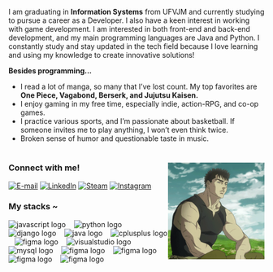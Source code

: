 <p>
  I am graduating in <b>Information Systems</b> from UFVJM and currently studying to pursue a career as a Developer. I also have a keen interest in working with game development. I am interested in both front-end and back-end development, and my main programming languages are Java and Python. I constantly study and stay updated in the tech field because I love learning and using my knowledge to create innovative solutions!

  <b>Besides programming...</b>

  - I read a lot of manga, so many that I’ve lost count. My top favorites are <b>One Piece, Vagabond, Berserk, and Jujutsu Kaisen.</b>
  - I enjoy gaming in my free time, especially indie, action-RPG, and co-op games.
  - I practice various sports, and I’m passionate about basketball. If someone invites me to play anything, I won’t even think twice.
  - Broken sense of humor and questionable taste in music.
</p>

#

<img align="right" alt="" height="190px" src="./src/img/guts.gif">

<h3 align="left">Connect with me!</h3>

[![E-mail](https://img.shields.io/badge/-Email-000?style=for-the-badge&logo=gmail&logoColor=A00000&color:FFF)](mailto:marcos.v.s.cruz10@gmail.com)
[![LinkedIn](https://img.shields.io/badge/-LinkedIn-000?style=for-the-badge&logo=linkedin&logoColor=A00000&color:FFF)](https://www.linkedin.com/in/marcosscruz/)
[![Steam](https://img.shields.io/badge/-Steam-000?style=for-the-badge&logo=steam&logoColor=A00&color:FFF)](https://steamcommunity.com/id/mamarcos/)
[![Instagram](https://img.shields.io/badge/-Instagram-000?style=for-the-badge&logo=instagram&logoColor=A00&color:FFF)](https://www.instagram.com/mamarrcos/)

<h3 align="left">My stacks ~</h3>

<div align="left">
  <img src="https://cdn.jsdelivr.net/gh/devicons/devicon/icons/javascript/javascript-plain.svg" height="25" alt="javascript logo"  />
  <img width="8" />
  <img src="https://cdn.jsdelivr.net/gh/devicons/devicon@latest/icons/python/python-original.svg"" height="25" alt="python logo"  />
  <img width="8" />
  <img src="https://cdn.jsdelivr.net/gh/devicons/devicon@latest/icons/django/django-plain.svg" height="25" alt="django logo" />        
  <img width="8" />
  <img src="https://cdn.jsdelivr.net/gh/devicons/devicon/icons/java/java-original.svg" height="25" alt="java logo"  />
  <img width="8" />
  <img src="https://cdn.jsdelivr.net/gh/devicons/devicon@latest/icons/cplusplus/cplusplus-original.svg" height="25" alt="cplusplus logo"  />
  <img width="8" />
  <img src="https://cdn.jsdelivr.net/gh/devicons/devicon@latest/icons/figma/figma-original.svg" height="25" alt="figma logo"/>
  <img width="8" />
  <img src="https://cdn.jsdelivr.net/gh/devicons/devicon@latest/icons/visualstudio/visualstudio-original.svg" height="25" alt="visualstudio logo" />
  <img width="8" />
  <img src="https://cdn.jsdelivr.net/gh/devicons/devicon@latest/icons/mysql/mysql-original.svg" height="25" alt="mysql logo"/>
  <img width="8" />
  <img src="https://cdn.jsdelivr.net/gh/devicons/devicon@latest/icons/postgresql/postgresql-original.svg" height="25" alt="figma logo" />
  <img width="8" />
  <img src="https://cdn.jsdelivr.net/gh/devicons/devicon@latest/icons/laravel/laravel-original.svg" height="25" alt="figma logo" />
  <img width="8" />
  <img src="https://cdn.jsdelivr.net/gh/devicons/devicon@latest/icons/php/php-original.svg" height="25" alt="figma logo" />
  <img width="8" />
  <img src="https://cdn.jsdelivr.net/gh/devicons/devicon@latest/icons/composer/composer-original.svg" height="25" alt="figma logo" />
</div>
